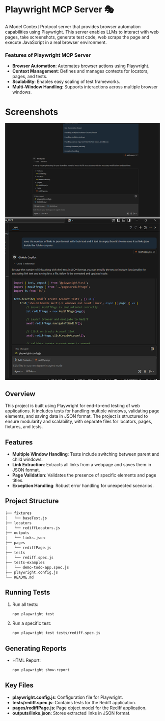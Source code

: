 # Playwright MCP Server 🎭

A Model Context Protocol server that provides browser automation capabilities using Playwright. This server enables LLMs to interact with web pages, take screenshots, generate test code, web scraps the page and execute JavaScript in a real browser environment.


### Features of Playwright MCP Server
- **Browser Automation**: Automates browser actions using Playwright.
- **Context Management**: Defines and manages contexts for locators, pages, and tests.
- **Scalability**: Enables easy scaling of test frameworks.
- **Multi-Window Handling**: Supports interactions across multiple browser windows.


# Screenshots
![alt text](mcp1.png)
![alt text](mcp.png)

## Overview
This project is built using Playwright for end-to-end testing of web applications. It includes tests for handling multiple windows, validating page elements, and saving data in JSON format. The project is structured to ensure modularity and scalability, with separate files for locators, pages, fixtures, and tests.

## Features
- **Multiple Window Handling**: Tests include switching between parent and child windows.
- **Link Extraction**: Extracts all links from a webpage and saves them in JSON format.
- **Page Validation**: Validates the presence of specific elements and page titles.
- **Exception Handling**: Robust error handling for unexpected scenarios.

## Project Structure
```
├── fixtures
│   └── baseTest.js
├── locators
│   └── rediffLocators.js
├── outputs
│   └── links.json
├── pages
│   └── rediffPage.js
├── tests
│   └── rediff.spec.js
├── tests-examples
│   └── demo-todo-app.spec.js
├── playwright.config.js
└── README.md
```


## Running Tests
1. Run all tests:
   ```bash
   npx playwright test
   ```
2. Run a specific test:
   ```bash
   npx playwright test tests/rediff.spec.js
   ```

## Generating Reports
- HTML Report:
  ```bash
  npx playwright show-report
  ```

## Key Files
- **playwright.config.js**: Configuration file for Playwright.
- **tests/rediff.spec.js**: Contains tests for the Rediff application.
- **pages/rediffPage.js**: Page object model for the Rediff application.
- **outputs/links.json**: Stores extracted links in JSON format.









